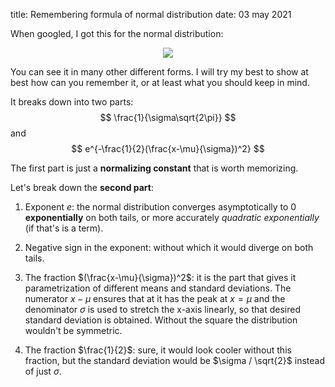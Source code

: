 title: Remembering formula of normal distribution
date: 03 may 2021

When googled, I got this for the normal distribution:

<p align="center">
  <img src="{static}/images/normal_distribution.svg" />
</p>

You can see it in many other different forms. I will try my best to show at best how can you remember it, or at least what you should keep in mind.

It breaks down into two parts:
$$
\frac{1}{\sigma\sqrt{2\pi}}
$$
and
$$
e^{-\frac{1}{2}(\frac{x-\mu}{\sigma})^2}
$$

The first part is just a **normalizing constant** that is worth memorizing.

Let's break down the **second part**:

1. Exponent $e$: the normal distribution converges asymptotically to 0 **exponentially** on both tails, or more accurately *quadratic exponentially* (if that's is a term).

2. Negative sign in the exponent: without which it would diverge on both tails.

3. The fraction $(\frac{x-\mu}{\sigma})^2$: it is the part that gives it parametrization of different means and standard deviations. The numerator $x - \mu$ ensures that at it has the peak at $x = \mu$ and the denominator $\sigma$ is used to stretch the x-axis linearly, so that desired standard deviation is obtained. Without the square the distribution wouldn't be symmetric.

4. The fraction $\frac{1}{2}$: sure, it would look cooler without this fraction, but the standard deviation would be $\sigma / \sqrt{2}$ instead of just $\sigma$.